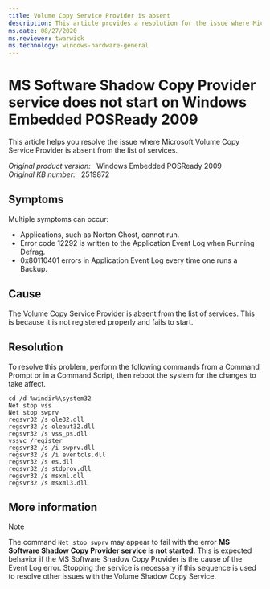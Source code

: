 ```yaml
---
title: Volume Copy Service Provider is absent
description: This article provides a resolution for the issue where Microsoft Volume Copy Service Provider is absent from the list of services.
ms.date: 08/27/2020
ms.reviewer: twarwick
ms.technology: windows-hardware-general
---
```

# MS Software Shadow Copy Provider service does not start on Windows Embedded POSReady 2009

This article helps you resolve the issue where Microsoft Volume Copy Service Provider is absent from the list of services.

_Original product version:_ &nbsp; Windows Embedded POSReady 2009  
_Original KB number:_ &nbsp; 2519872

## Symptoms

Multiple symptoms can occur:

- Applications, such as Norton Ghost, cannot run.
- Error code 12292 is written to the Application Event Log when Running Defrag.
- 0x80110401 errors in Application Event Log every time one runs a Backup.

## Cause

The Volume Copy Service Provider is absent from the list of services. This is because it is not registered properly and fails to start.

## Resolution

To resolve this problem, perform the following commands from a Command Prompt or in a Command Script, then reboot the system for the changes to take affect.

```console
cd /d %windir%\system32
Net stop vss
Net stop swprv
regsvr32 /s ole32.dll
regsvr32 /s oleaut32.dll
regsvr32 /s vss_ps.dll
vssvc /register
regsvr32 /s /i swprv.dll
regsvr32 /s /i eventcls.dll
regsvr32 /s es.dll
regsvr32 /s stdprov.dll
regsvr32 /s msxml.dll
regsvr32 /s msxml3.dll
```

## More information

> [!NOTE]
> The command `Net stop swprv` may appear to fail with the error **MS Software Shadow Copy Provider service is not started**. This is expected behavior if the MS Software Shadow Copy Provider is the cause of the Event Log error. Stopping the service is necessary if this sequence is used to resolve other issues with the Volume Shadow Copy Service.
